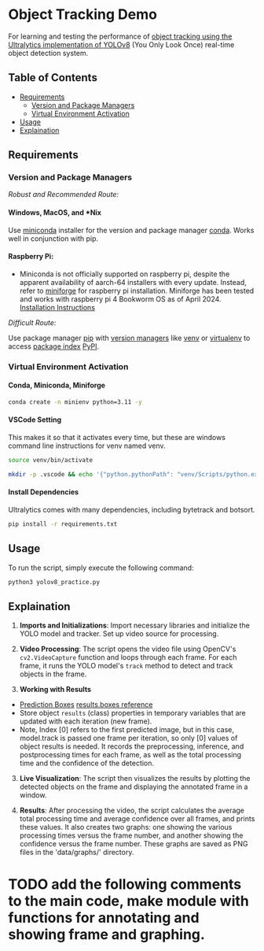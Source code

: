 # Object Tracking Demo

For learning and testing the performance of [object tracking using the Ultralytics implementation of YOLOv8](https://docs.ultralytics.com/modes/track/#tracking) (You Only Look Once) real-time object detection system. 

## Table of Contents
- [Requirements](#requirements)
    - [Version and Package Managers](#version-and-package-managers)
    - [Virtual Environment Activation](#virtual-environment-activation)
- [Usage](#usage)
- [Explaination](#explaination)

## Requirements
### Version and Package Managers

*Robust and Recommended Route:*
#### Windows, MacOS, and *Nix

Use [miniconda](https://docs.anaconda.com/free/miniconda/index.html) installer for the version and package manager [conda](https://packaging.python.org/en/latest/key_projects/#conda). Works well in conjunction with pip. 

#### Raspberry Pi:
- Miniconda is not officially supported on raspberry pi, despite the apparent availability of aarch-64 installers with every update. Instead, refer to [miniforge](https://github.com/conda-forge/miniforge) for raspberry pi installation. Miniforge has been tested and works with raspberry pi 4 Bookworm OS as of April 2024. [Installation Instructions](https://github.com/conda-forge/miniforge/?tab=readme-ov-file#install)

*Difficult Route:*

Use package manager [pip](https://pip.pypa.io/en/stable/) with [version managers](https://packaging.python.org/en/latest/guides/tool-recommendations/) like [venv](https://packaging.python.org/en/latest/key_projects/#venv) or [virtualenv](https://packaging.python.org/en/latest/key_projects/#virtualenv) to access [package index](https://packaging.python.org/en/latest/glossary/#term-Package-Index) [PyPI](https://packaging.python.org/en/latest/glossary/#term-Python-Package-Index-PyPI).

### Virtual Environment Activation
#### Conda, Miniconda, Miniforge
```bash
conda create -n minienv python=3.11 -y
```

#### VSCode Setting
This makes it so that it activates every time, but these are windows command line instructions for venv named venv.
```bash
source venv/bin/activate
```

```bash
mkdir -p .vscode && echo '{"python.pythonPath": "venv/Scripts/python.exe"}' > .vscode/settings.json
```

#### Install Dependencies
Ultralytics comes with many dependencies, including bytetrack and botsort.
```bash
pip install -r requirements.txt
```

## Usage

To run the script, simply execute the following command:

```bash
python3 yolov8_practice.py
```

## Explaination

1. **Imports and Initializations**: Import necessary libraries and initialize the YOLO model and tracker. Set up video source for processing.

2. **Video Processing**: The script opens the video file using OpenCV's `cv2.VideoCapture` function and loops through each frame. For each frame, it runs the YOLO model's `track` method to detect and track objects in the frame. 

3. **Working with Results**
- [Prediction Boxes](https://docs.ultralytics.com/modes/predict/#boxes) [results.boxes reference](https://docs.ultralytics.com/reference/engine/results/#ultralytics.engine.results.Boxes)
- Store object `results` (class) properties in temporary variables that are updated with each iteration (new frame).
- Note, Index [0] refers to the first predicted image, but in this case, model.track is passed one frame per iteration, so only [0] values of object results is needed. It records the preprocessing, inference, and postprocessing times for each frame, as well as the total processing time and the confidence of the detection.

3. **Live Visualization**: The script then visualizes the results by plotting the detected objects on the frame and displaying the annotated frame in a window.

4. **Results**: After processing the video, the script calculates the average total processing time and average confidence over all frames, and prints these values. It also creates two graphs: one showing the various processing times versus the frame number, and another showing the confidence versus the frame number. These graphs are saved as PNG files in the 'data/graphs/' directory.
# TODO add the following comments to the main code, make module with functions for annotating and showing frame and graphing.